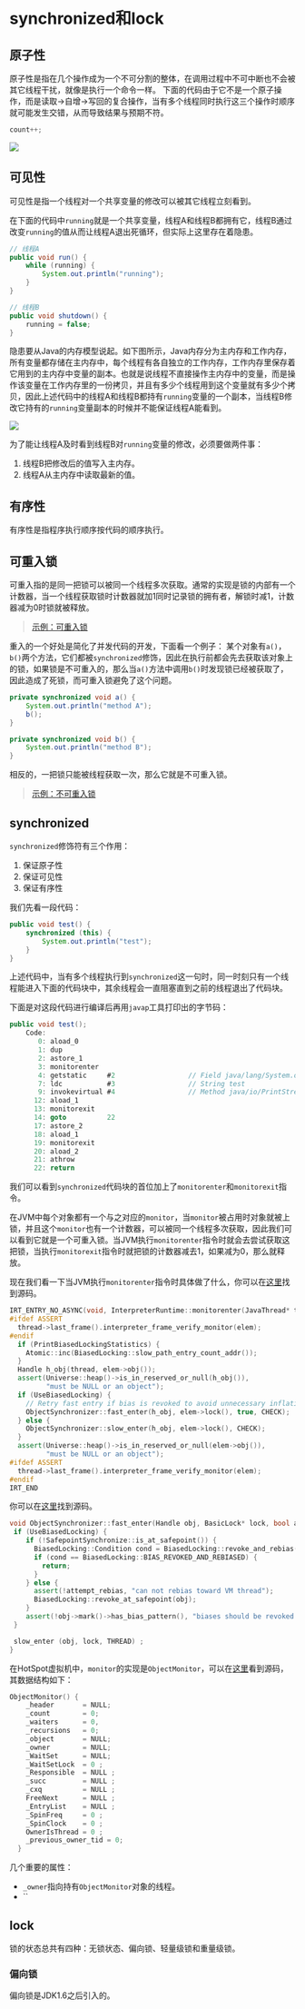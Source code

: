 # synchronized和lock

## 原子性

原子性是指在几个操作成为一个不可分割的整体，在调用过程中不可中断也不会被其它线程干扰，就像是执行一个命令一样。
下面的代码由于它不是一个原子操作，而是读取->自增->写回的复合操作，当有多个线程同时执行这三个操作时顺序就可能发生交错，从而导致结果与预期不符。

```java
count++;  
```

![](resources/synchronized_volatile_lock_2.png)

## 可见性

可见性是指一个线程对一个共享变量的修改可以被其它线程立刻看到。

在下面的代码中`running`就是一个共享变量，线程A和线程B都拥有它，线程B通过改变`running`的值从而让线程A退出死循环，但实际上这里存在着隐患。

```java
// 线程A
public void run() {
    while (running) {
        System.out.println("running");
    }
}

// 线程B
public void shutdown() {
    running = false;
}
```

隐患要从Java的内存模型说起。如下图所示，Java内存分为主内存和工作内存，所有变量都存储在主内存中，每个线程有各自独立的工作内存，工作内存里保存着它用到的主内存中变量的副本。也就是说线程不直接操作主内存中的变量，而是操作该变量在工作内存里的一份拷贝，并且有多少个线程用到这个变量就有多少个拷贝，因此上述代码中的线程A和线程B都持有`running`变量的一个副本，当线程B修改它持有的`running`变量副本的时候并不能保证线程A能看到。

![](resources/synchronized_volatile_lock_1.png)

为了能让线程A及时看到线程B对`running`变量的修改，必须要做两件事：

1. 线程B把修改后的值写入主内存。
2. 线程A从主内存中读取最新的值。

## 有序性

有序性是指程序执行顺序按代码的顺序执行。

## 可重入锁

可重入指的是同一把锁可以被同一个线程多次获取。通常的实现是锁的内部有一个计数器，当一个线程获取锁时计数器就加1同时记录锁的拥有者，解锁时减1，计数器减为0时锁就被释放。

> [示例：可重入锁](https://github.com/pojozhang/playground/blob/master/solutions/java/src/main/java/playground/interview/MyReentrantLock.java)

重入的一个好处是简化了并发代码的开发，下面看一个例子：
某个对象有`a()`，`b()`两个方法，它们都被`synchronized`修饰，因此在执行前都会先去获取该对象上的锁，如果锁是不可重入的，那么当`a()`方法中调用`b()`时发现锁已经被获取了，因此造成了死锁，而可重入锁避免了这个问题。

```java
private synchronized void a() {
    System.out.println("method A");
    b();
}

private synchronized void b() {
    System.out.println("method B");
}
```

相反的，一把锁只能被线程获取一次，那么它就是不可重入锁。

> [示例：不可重入锁](https://github.com/pojozhang/playground/blob/master/solutions/java/src/main/java/playground/interview/NonReentrantLock.java)

## synchronized <a id="synchronized"></a>

`synchronized`修饰符有三个作用：

1. 保证原子性
2. 保证可见性
3. 保证有序性

我们先看一段代码：

```java
public void test() {
    synchronized (this) {
        System.out.println("test");
    }
}
```

上述代码中，当有多个线程执行到`synchronized`这一句时，同一时刻只有一个线程能进入下面的代码块中，其余线程会一直阻塞直到之前的线程退出了代码块。

下面是对这段代码进行编译后再用`javap`工具打印出的字节码：

```java
public void test();
    Code:
       0: aload_0
       1: dup
       2: astore_1
       3: monitorenter
       4: getstatic     #2                  // Field java/lang/System.out:Ljava/io/PrintStream;
       7: ldc           #3                  // String test
       9: invokevirtual #4                  // Method java/io/PrintStream.println:(Ljava/lang/String;)V
      12: aload_1
      13: monitorexit
      14: goto          22
      17: astore_2
      18: aload_1
      19: monitorexit
      20: aload_2
      21: athrow
      22: return
```

我们可以看到`synchronized`代码块的首位加上了`monitorenter`和`monitorexit`指令。

在JVM中每个对象都有一个与之对应的`monitor`，当`monitor`被占用时对象就被上锁，并且这个`monitor`也有一个计数器，可以被同一个线程多次获取，因此我们可以看到它就是一个可重入锁。当JVM执行`monitorenter`指令时就会去尝试获取这把锁，当执行`monitorexit`指令时就把锁的计数器减去1，如果减为0，那么就释放。

现在我们看一下当JVM执行`monitorenter`指令时具体做了什么，你可以在[这里](https://github.com/unofficial-openjdk/openjdk/blob/jdk8u/jdk8u/hotspot/src/share/vm/interpreter/interpreterRuntime.cpp)找到源码。

```cpp
IRT_ENTRY_NO_ASYNC(void, InterpreterRuntime::monitorenter(JavaThread* thread, BasicObjectLock* elem))
#ifdef ASSERT
  thread->last_frame().interpreter_frame_verify_monitor(elem);
#endif
  if (PrintBiasedLockingStatistics) {
    Atomic::inc(BiasedLocking::slow_path_entry_count_addr());
  }
  Handle h_obj(thread, elem->obj());
  assert(Universe::heap()->is_in_reserved_or_null(h_obj()),
         "must be NULL or an object");
  if (UseBiasedLocking) {
    // Retry fast entry if bias is revoked to avoid unnecessary inflation
    ObjectSynchronizer::fast_enter(h_obj, elem->lock(), true, CHECK);
  } else {
    ObjectSynchronizer::slow_enter(h_obj, elem->lock(), CHECK);
  }
  assert(Universe::heap()->is_in_reserved_or_null(elem->obj()),
         "must be NULL or an object");
#ifdef ASSERT
  thread->last_frame().interpreter_frame_verify_monitor(elem);
#endif
IRT_END
```

你可以在[这里](https://github.com/unofficial-openjdk/openjdk/blob/jdk8u/jdk8u/hotspot/src/share/vm/runtime/synchronizer.cpp)找到源码。

```cpp
void ObjectSynchronizer::fast_enter(Handle obj, BasicLock* lock, bool attempt_rebias, TRAPS) {
 if (UseBiasedLocking) {
    if (!SafepointSynchronize::is_at_safepoint()) {
      BiasedLocking::Condition cond = BiasedLocking::revoke_and_rebias(obj, attempt_rebias, THREAD);
      if (cond == BiasedLocking::BIAS_REVOKED_AND_REBIASED) {
        return;
      }
    } else {
      assert(!attempt_rebias, "can not rebias toward VM thread");
      BiasedLocking::revoke_at_safepoint(obj);
    }
    assert(!obj->mark()->has_bias_pattern(), "biases should be revoked by now");
 }

 slow_enter (obj, lock, THREAD) ;
}
```

在HotSpot虚拟机中，`monitor`的实现是`ObjectMonitor`，可以在[这里](https://github.com/unofficial-openjdk/openjdk/blob/jdk8u/jdk8u/hotspot/src/share/vm/runtime/objectMonitor.hpp)看到源码，其数据结构如下：

```cpp
ObjectMonitor() {
    _header       = NULL;
    _count        = 0;
    _waiters      = 0,
    _recursions   = 0;
    _object       = NULL;
    _owner        = NULL;
    _WaitSet      = NULL;
    _WaitSetLock  = 0 ;
    _Responsible  = NULL ;
    _succ         = NULL ;
    _cxq          = NULL ;
    FreeNext      = NULL ;
    _EntryList    = NULL ;
    _SpinFreq     = 0 ;
    _SpinClock    = 0 ;
    OwnerIsThread = 0 ;
    _previous_owner_tid = 0;
  }
```

几个重要的属性：

- `_owner`指向持有`ObjectMonitor`对象的线程。
- ``

## lock

锁的状态总共有四种：无锁状态、偏向锁、轻量级锁和重量级锁。

### 偏向锁

偏向锁是JDK1.6之后引入的。

